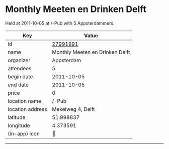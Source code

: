 # Monthly Meeten en Drinken Delft
Held at 2011-10-05 at /-Pub with 5 Appsterdammers.
        
|Key|Value
|---|---|
|id|[27991991](https://www.meetup.com/appsterdam/events/27991991/)|
|name|Monthly Meeten en Drinken Delft|
|organizer|Appsterdam|
|attendees|5|
|begin date|2011-10-05|
|end date|2011-10-05|
|price|0|
|location name|/-Pub|
|location address|Mekelweg 4, Delft|
|latitude|51.998837|
|longitude|4.373591|
|(in-app) icon|🍺|

---


